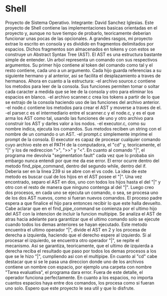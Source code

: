 # Shell
Proyecto de Sistema Operativo. 
Integrante: David Sanchez Iglesias.
Este proyecto de Shell contiene las implementaciones basicas orientadas en el proyecto y, aunque no tuve tiempo de probarlo, teoricamente deberian funcionar unas pocas de las opcionales.
A grandes rasgos, mi proyecto extrae lo escrito en consola y es dividido en fragmentos delimitados por espacios. Dichos fragmentos son almacenados en tokens y con estos se construye un Abstract Syntax Tree (AST). 
El AST es una estructura bastante simple de entender. Un arbol representa un comando con sus respectivos argumentos. Su primer hijo contiene al token del comando como tal y el resto contiene, cada uno a un argumento. Cada hijo guarda referencias a su siguiente hermano y al anterior, asi se facilita el desplazamiento a traves de hermanos.
Ahora en cuanto a la estructura:
-el archivo source.c contiene los metodos para leer de la consola. Sus funciones permiten tomar o soltar cada caracter a medida que se lee de la consola y otro para eliminar los espacios en blanco.
-el archivo scanner.c crea los tokens a partir de lo que se extrajo de la consola haciendo uso de las funciones del archivo anterior.
-el node.c contiene los metodos para crear el AST y moverse a traves de el.
-el parser.c es el intermediario entre el scanner.c y el node.c, y es el que arma los AST como tal, usando las funciones de uno y otro archivo para construir los AST y darles valor a los nodos.
-el executor.c, como su nombre indica, ejecuta los comandos. Sus metodos reciben un string con el nombre de un comando o un AST.
-el prompt.c simplemente imprime el prompt de la consola.
El executor es capaz de procesar cualquier comando cuyo archivo este en el PATH de la computadora, el "cd" y, teoricamente, el "|" y los de redireccion ">", ">>" y "<".
En cuanto al comando "|", el programa me devolvia "segmentation fault" cada vez que lo probaba sin embargo nunca entendi por que me da ese error. El error ocurre dentro del metodo find_pipe_command, dentro del segundo while, dentro del if. Deberia ser en la linea 239 si se abre con el vs code. La idea de este metodo es buscar cual de los hijos en el AST posee el "|". Una vez encontrado, separo el AST en dos, uno con todos los hijos hasta el del "|" y otro con el resto de manera que ninguno contenga al del "|". Luego creo dos procesos, en cada uno se ejecuta un comando, o sea, se procesa uno de los dos AST nuevos, como si fueran nuevos comandos. El proceso padre espera a que finalice el hijo para entonces recibir lo que este halla devuelto.
Cabe aclarar que en el find_pipe_command se comienza por el ultimo hijo del AST con la intencion de incluir la funcion multipipe. Se analiza el AST de atras hacia adelante para garantizar que el ultimo comando solo se ejecute cuando todos los demas anteriores se hayan ejecutado. Este metodo encuentra el ultimo operador "|", divide el AST en 2 y los procesa de derecha a izquierda, haciendo que el derecho espere al izquierdo. Si al procesar el izquierdo, se encuentra otro operador "|", se repite el mecanismo. Asi se garantiza, teoricamente, que el ultimo de izquierda a derecha reciba el resultado que paso por todos los demas procesos a los que se le hizo "|", cumpliendo asi con el multipipe.
En cuanto al "cd" cabe destacar que si se le pasa una direccion donde uno de los archivos contiene un nombre con espacio, por ejemplo una carpeta con nombre "Tarea evaluativa", el programa dara error. Fuera de este detalle, el operador funciona perfectamente.
En cuanto a los espacios, no importa cuantos espacios haya entre dos comandos, los procesa como si fueran uno solo.
Espero que este proyecto le sea util y que lo disfrute.
